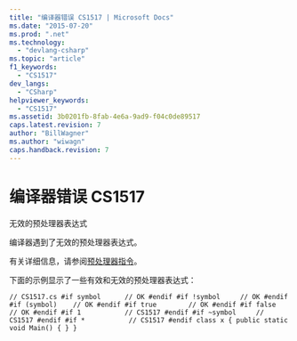 ```yaml
---
title: "编译器错误 CS1517 | Microsoft Docs"
ms.date: "2015-07-20"
ms.prod: ".net"
ms.technology: 
  - "devlang-csharp"
ms.topic: "article"
f1_keywords: 
  - "CS1517"
dev_langs: 
  - "CSharp"
helpviewer_keywords: 
  - "CS1517"
ms.assetid: 3b0201fb-8fab-4e6a-9ad9-f04c0de89517
caps.latest.revision: 7
author: "BillWagner"
ms.author: "wiwagn"
caps.handback.revision: 7
---
```

# 编译器错误 CS1517
无效的预处理器表达式  
  
 编译器遇到了无效的预处理器表达式。  
  
 有关详细信息，请参阅[预处理器指令](../../csharp/language-reference/preprocessor-directives/index.md)。  
  
 下面的示例显示了一些有效和无效的预处理器表达式：  
  
```  
// CS1517.cs #if symbol      // OK #endif #if !symbol     // OK #endif #if (symbol)    // OK #endif #if true        // OK #endif #if false       // OK #endif #if 1           // CS1517 #endif #if ~symbol     // CS1517 #endif #if *           // CS1517 #endif class x { public static void Main() { } }  
```